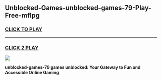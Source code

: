 
## Unblocked-Games-unblocked-games-79-Play-Free-mflpg
<h3>
<a href="https://premium76.site?title=unblocked-games-79&ref=19M">CLICK TO PLAY</a></h3>
<hr>

<h3>
<a href="https://premium76.site?title=unblocked-games-79&ref=19M">CLICK 2 PLAY</a>
  
</h3>

<a href="https://premium76.site?title=unblocked-games-79&ref=19M"><img src="https://clearcache.store/games.png"></a>


**unblocked-games-79 games unblocked: Your Gateway to Fun and Accessible Online Gaming**
